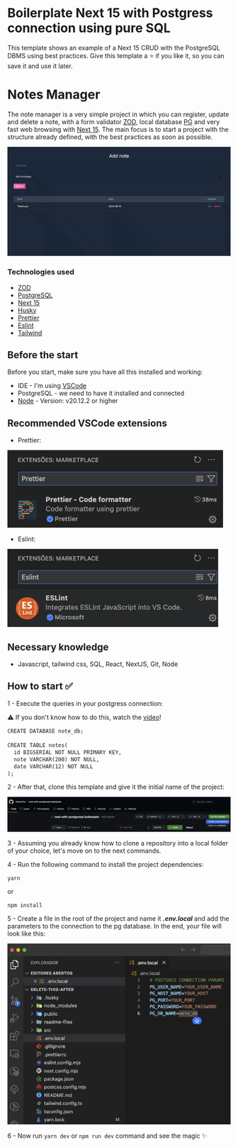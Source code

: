 # Boilerplate Next 15 with Postgress connection using pure SQL

This template shows an example of a Next 15 CRUD with the PostgreSQL DBMS using best practices. Give this template a ⭐ if you like it, so you can save it and use it later.

# Notes Manager

The note manager is a very simple project in which you can register, update and delete a note, with a form validator [ZOD](https://zod.dev/?id=introduction), local database [PG](https://www.postgresql.org/download/) and very fast web browsing with [Next 15](https://nextjs.org/blog/next-14). The main focus is to start a project with the structure already defined, with the best practices as soon as possible.

![alt text](https://github.com/ManoelFer/next-with-postgresql-boilerplate/blob/main/readme-files/notes-management-2024-8-15.gif 'Web example gif')

### Technologies used

- [ZOD](https://zod.dev/?id=introduction)
- [PostgreSQL](https://www.postgresql.org/download/)
- [Next 15](https://nextjs.org/blog/next-14)
- [Husky](https://typicode.github.io/husky/)
- [Prettier](https://prettier.io/)
- [Eslint](https://eslint.org/)
- [Tailwind](https://tailwindcss.com/)

## Before the start

Before you start, make sure you have all this installed and working:

- IDE - I'm using [VSCode](https://code.visualstudio.com/download)
- PostgreSQL - we need to have it installed and connected
- [Node](https://nodejs.org/en/download/package-manager/current) - Version: v20.12.2 or higher

## Recommended VSCode extensions

- Prettier:

![prettier](https://github.com/ManoelFer/next-with-postgresql-boilerplate/blob/main/readme-files/prettier.png)

- Eslint:

![eslint](https://github.com/ManoelFer/next-with-postgresql-boilerplate/blob/main/readme-files/eslint.png)

## Necessary knowledge

- Javascript, tailwind css, SQL, React, NextJS, Git, Node

## How to start ✅

1 - Execute the queries in your postgress connection:

⚠️ If you don't know how to do this, watch the [video](https://www.youtube.com/watch?v=L_2l8XTCPAE)!

```
CREATE DATABASE note_db;

CREATE TABLE notes(
  id BIGSERIAL NOT NULL PRIMARY KEY,
  note VARCHAR(200) NOT NULL,
  date VARCHAR(12) NOT NULL
);
```

2 - After that, clone this template and give it the initial name of the project:

![alt text](https://github.com/ManoelFer/next-with-postgresql-boilerplate/blob/main/readme-files/use-template.png)

3 - Assuming you already know how to clone a repository into a local folder of your choice, let's move on to the next commands.

4 - Run the following command to install the project dependencies:

```
yarn
```

or

```
npm install
```

5 - Create a file in the root of the project and name it **_.env.local_** and add the parameters to the connection to the pg database. In the end, your file will look like this:

![env file](https://github.com/ManoelFer/next-with-postgresql-boilerplate/blob/main/readme-files/env.png)

6 - Now run `yarn dev` or `npm run dev` command and see the magic ✨
